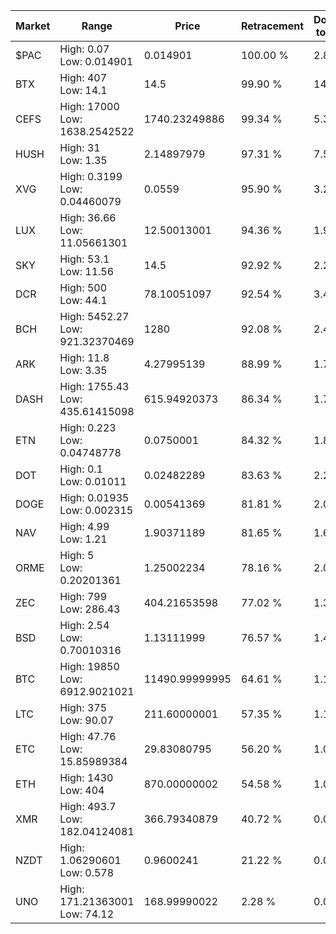 | Market | Range | Price| Retracement | Doubles to 50% |
| --- | --- | --- | --- | --- |
| $PAC | High: 0.07<br />Low: 0.014901 | 0.014901 | 100.00 % | 2.85 |
| BTX | High: 407<br />Low: 14.1 | 14.5 | 99.90 % | 14.52 |
| CEFS | High: 17000<br />Low: 1638.2542522 | 1740.23249886 | 99.34 % | 5.36 |
| HUSH | High: 31<br />Low: 1.35 | 2.14897979 | 97.31 % | 7.53 |
| XVG | High: 0.3199<br />Low: 0.04460079 | 0.0559 | 95.90 % | 3.26 |
| LUX | High: 36.66<br />Low: 11.05661301 | 12.50013001 | 94.36 % | 1.91 |
| SKY | High: 53.1<br />Low: 11.56 | 14.5 | 92.92 % | 2.23 |
| DCR | High: 500<br />Low: 44.1 | 78.10051097 | 92.54 % | 3.48 |
| BCH | High: 5452.27<br />Low: 921.32370469 | 1280 | 92.08 % | 2.49 |
| ARK | High: 11.8<br />Low: 3.35 | 4.27995139 | 88.99 % | 1.77 |
| DASH | High: 1755.43<br />Low: 435.61415098 | 615.94920373 | 86.34 % | 1.78 |
| ETN | High: 0.223<br />Low: 0.04748778 | 0.0750001 | 84.32 % | 1.80 |
| DOT | High: 0.1<br />Low: 0.01011 | 0.02482289 | 83.63 % | 2.22 |
| DOGE | High: 0.01935<br />Low: 0.002315 | 0.00541369 | 81.81 % | 2.00 |
| NAV | High: 4.99<br />Low: 1.21 | 1.90371189 | 81.65 % | 1.63 |
| ORME | High: 5<br />Low: 0.20201361 | 1.25002234 | 78.16 % | 2.08 |
| ZEC | High: 799<br />Low: 286.43 | 404.21653598 | 77.02 % | 1.34 |
| BSD | High: 2.54<br />Low: 0.70010316 | 1.13111999 | 76.57 % | 1.43 |
| BTC | High: 19850<br />Low: 6912.9021021 | 11490.99999995 | 64.61 % | 1.16 |
| LTC | High: 375<br />Low: 90.07 | 211.60000001 | 57.35 % | 1.10 |
| ETC | High: 47.76<br />Low: 15.85989384 | 29.83080795 | 56.20 % | 1.07 |
| ETH | High: 1430<br />Low: 404 | 870.00000002 | 54.58 % | 1.05 |
| XMR | High: 493.7<br />Low: 182.04124081 | 366.79340879 | 40.72 % | 0.00 |
| NZDT | High: 1.06290601<br />Low: 0.578 | 0.9600241 | 21.22 % | 0.00 |
| UNO | High: 171.21363001<br />Low: 74.12 | 168.99990022 | 2.28 % | 0.00 |
